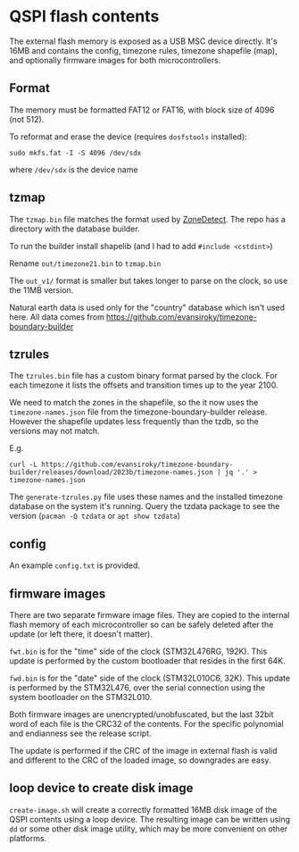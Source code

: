 # QSPI flash contents
The external flash memory is exposed as a USB MSC device directly. It's 16MB and contains the config, timezone rules, timezone shapefile (map), and optionally firmware images for both microcontrollers.

## Format
The memory must be formatted FAT12 or FAT16, with block size of 4096 (not 512).

To reformat and erase the device (requires `dosfstools` installed):
```
sudo mkfs.fat -I -S 4096 /dev/sdx
```
where `/dev/sdx` is the device name

## tzmap
The `tzmap.bin` file matches the format used by [ZoneDetect](https://github.com/BertoldVdb/ZoneDetect). The repo has a directory with the database builder.

To run the builder install shapelib (and I had to add `#include <cstdint>`)

Rename `out/timezone21.bin` to `tzmap.bin`

The `out_v1/` format is smaller but takes longer to parse on the clock, so use the 11MB version.

Natural earth data is used only for the "country" database which isn't used here. All data comes from https://github.com/evansiroky/timezone-boundary-builder

## tzrules
The `tzrules.bin` file has a custom binary format parsed by the clock. For each timezone it lists the offsets and transition times up to the year 2100.

We need to match the zones in the shapefile, so the it now uses the `timezone-names.json` file from the timezone-boundary-builder release. However the shapefile updates less frequently than the tzdb, so the versions may not match.

E.g.
```
curl -L https://github.com/evansiroky/timezone-boundary-builder/releases/download/2023b/timezone-names.json | jq '.' > timezone-names.json
```

The `generate-tzrules.py` file uses these names and the installed timezone database on the system it's running. Query the tzdata package to see the version (`pacman -Q tzdata` or `apt show tzdata`)

## config
An example `config.txt` is provided. 

## firmware images
There are two separate firmware image files. They are copied to the internal flash memory of each microcontroller so can be safely deleted after the update (or left there, it doesn't matter).

`fwt.bin` is for the "time" side of the clock (STM32L476RG, 192K). This update is performed by the custom bootloader that resides in the first 64K.

`fwd.bin` is for the "date" side of the clock (STM32L010C6, 32K). This update is performed by the STM32L476, over the serial connection using the system bootloader on the STM32L010.

Both firmware images are unencrypted/unobfuscated, but the last 32bit word of each file is the CRC32 of the contents. For the specific polynomial and endianness see the release script.

The update is performed if the CRC of the image in external flash is valid and different to the CRC of the loaded image, so downgrades are easy.

## loop device to create disk image
`create-image.sh` will create a correctly formatted 16MB disk image of the QSPI contents using a loop device. The resulting image can be written using `dd` or some other disk image utility, which may be more convenient on other platforms.
